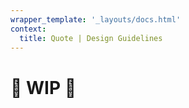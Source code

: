 ```yaml
---
wrapper_template: '_layouts/docs.html'
context:
  title: Quote | Design Guidelines
---
```


# 🚧 WIP 🚧
